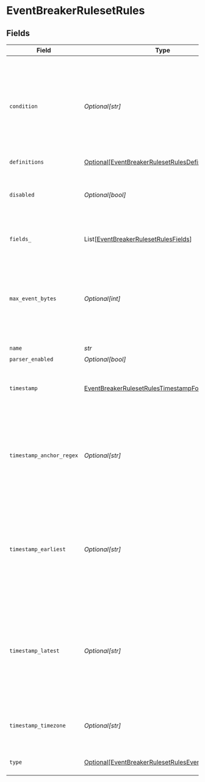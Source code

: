 # EventBreakerRulesetRules


## Fields

| Field                                                                                                                               | Type                                                                                                                                | Required                                                                                                                            | Description                                                                                                                         |
| ----------------------------------------------------------------------------------------------------------------------------------- | ----------------------------------------------------------------------------------------------------------------------------------- | ----------------------------------------------------------------------------------------------------------------------------------- | ----------------------------------------------------------------------------------------------------------------------------------- |
| `condition`                                                                                                                         | *Optional[str]*                                                                                                                     | :heavy_minus_sign:                                                                                                                  | Filter expression (JS) that matches data to apply rule to. To test your sample, use the maximize icon on the right.                 |
| `definitions`                                                                                                                       | [Optional[EventBreakerRulesetRulesDefinitions]](../../models/shared/eventbreakerrulesetrulesdefinitions.md)                         | :heavy_minus_sign:                                                                                                                  | N/A                                                                                                                                 |
| `disabled`                                                                                                                          | *Optional[bool]*                                                                                                                    | :heavy_minus_sign:                                                                                                                  | Allows breaker rule to be enabled or disabled, default is enabled.                                                                  |
| `fields_`                                                                                                                           | List[[EventBreakerRulesetRulesFields](../../models/shared/eventbreakerrulesetrulesfields.md)]                                       | :heavy_minus_sign:                                                                                                                  | Key value pairs to be added to each event.                                                                                          |
| `max_event_bytes`                                                                                                                   | *Optional[int]*                                                                                                                     | :heavy_minus_sign:                                                                                                                  | The maximum number of bytes that an event can be before being flushed to the pipelines                                              |
| `name`                                                                                                                              | *str*                                                                                                                               | :heavy_check_mark:                                                                                                                  | N/A                                                                                                                                 |
| `parser_enabled`                                                                                                                    | *Optional[bool]*                                                                                                                    | :heavy_minus_sign:                                                                                                                  | Parser.                                                                                                                             |
| `timestamp`                                                                                                                         | [EventBreakerRulesetRulesTimestampFormat](../../models/shared/eventbreakerrulesetrulestimestampformat.md)                           | :heavy_check_mark:                                                                                                                  | Auto, manual format (strptime) or current time.                                                                                     |
| `timestamp_anchor_regex`                                                                                                            | *Optional[str]*                                                                                                                     | :heavy_minus_sign:                                                                                                                  | Regex to match before attempting timestamp extraction. Use $ (end of string anchor) to not perform extraction.                      |
| `timestamp_earliest`                                                                                                                | *Optional[str]*                                                                                                                     | :heavy_minus_sign:                                                                                                                  | The earliest timestamp value allowed relative to now. E.g., -42years. Parsed values prior to this date will be set to current time. |
| `timestamp_latest`                                                                                                                  | *Optional[str]*                                                                                                                     | :heavy_minus_sign:                                                                                                                  | The latest timestamp value allowed relative to now. E.g., +42days. Parsed values after this date will be set to current time.       |
| `timestamp_timezone`                                                                                                                | *Optional[str]*                                                                                                                     | :heavy_minus_sign:                                                                                                                  | Timezone to assign to timestamps without timezone info.                                                                             |
| `type`                                                                                                                              | [Optional[EventBreakerRulesetRulesEventBreakerType]](../../models/shared/eventbreakerrulesetruleseventbreakertype.md)               | :heavy_minus_sign:                                                                                                                  | Event Breaker Type                                                                                                                  |